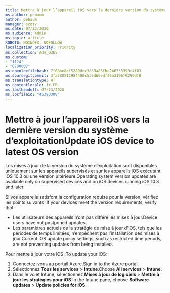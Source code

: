 ```yaml
---
title: Mettre à jour l’appareil iOS vers la dernière version du système d’exploitation
ms.author: pebaum
author: pebaum
manager: scotv
ms.date: 07/23/2020
ms.audience: Admin
ms.topic: article
ROBOTS: NOINDEX, NOFOLLOW
localization_priority: Priority
ms.collection: Adm_O365
ms.custom:
- "1124"
- "6700007"
ms.openlocfilehash: 7f08ae8cf5289dcc3833a85fbe2b6733393c4f83
ms.sourcegitcommit: 3fa780811984400c525d66edf46a3196f6290df0
ms.translationtype: HT
ms.contentlocale: fr-FR
ms.lasthandoff: 07/23/2020
ms.locfileid: "45390308"
---
```

# <a name="update-ios-device-to-latest-os-version"></a><span data-ttu-id="8cb4b-102">Mettre à jour l’appareil iOS vers la dernière version du système d’exploitation</span><span class="sxs-lookup"><span data-stu-id="8cb4b-102">Update iOS device to latest OS version</span></span>

<span data-ttu-id="8cb4b-103">Les mises à jour de la version du système d’exploitation sont disponibles uniquement sur les appareils supervisés et sur les appareils iOS exécutant iOS 10.3 ou une version ultérieure.</span><span class="sxs-lookup"><span data-stu-id="8cb4b-103">Operating system version updates are available only on supervised devices and on iOS devices running iOS 10.3 and later.</span></span>

<span data-ttu-id="8cb4b-104">Si vos appareils satisfont la configuration requise pour la version, vérifiez les points suivants :</span><span class="sxs-lookup"><span data-stu-id="8cb4b-104">If your devices meet the version requirements, verify that:</span></span>  
- <span data-ttu-id="8cb4b-105">Les utilisateurs des appareils n’ont pas différé les mises à jour.</span><span class="sxs-lookup"><span data-stu-id="8cb4b-105">Device users have not postponed updates.</span></span>  
- <span data-ttu-id="8cb4b-106">Les paramètres actuels de la stratégie de mise à jour d’iOS, tels que les périodes de temps limitées, n’empêchent pas l’installation des mises à jour.</span><span class="sxs-lookup"><span data-stu-id="8cb4b-106">Current iOS update policy settings, such as restricted time periods, are not preventing updates from being installed.</span></span>

<span data-ttu-id="8cb4b-107">Pour mettre à jour votre iOS :</span><span class="sxs-lookup"><span data-stu-id="8cb4b-107">To update your iOS:</span></span>

1. <span data-ttu-id="8cb4b-108">Connectez-vous au portail Azure.</span><span class="sxs-lookup"><span data-stu-id="8cb4b-108">Sign in to the Azure portal.</span></span>
2. <span data-ttu-id="8cb4b-109">Sélectionnez **Tous les services** > **Intune**.</span><span class="sxs-lookup"><span data-stu-id="8cb4b-109">Choose **All services** > **Intune**.</span></span>
3. <span data-ttu-id="8cb4b-110">Dans le volet Intune, sélectionnez **Mises à jour de logiciels** > **Mettre à jour les stratégies pour iOS**.</span><span class="sxs-lookup"><span data-stu-id="8cb4b-110">In the Intune pane, choose **Software updates** > **Update policies for iOS**.</span></span>